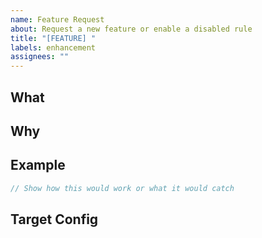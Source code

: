 ```yaml
---
name: Feature Request
about: Request a new feature or enable a disabled rule
title: "[FEATURE] "
labels: enhancement
assignees: ""
---
```


## What

<!-- What feature/rule do you want to add or enable? -->

## Why

<!-- Why is this needed? What problem does it solve? -->

## Example

```typescript
// Show how this would work or what it would catch
```

## Target Config

<!-- Which config should this affect? (base, frontend, react, next, graphql, node) -->
